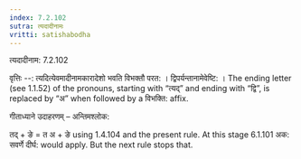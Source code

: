 ```yaml
---
index: 7.2.102
sutra: त्यदादीनामः
vritti: satishabodha
---
```



 त्यदादीनाम: 7.2.102 


वृत्तिः --: त्यदित्येवमादीनामकारादेशो भवति विभक्तौ परत: । द्विपर्यन्तानामेवेष्टि: । The ending letter (see 1.1.52) of the pronouns, starting with “त्यद्” and ending with “द्वि”, is replaced by “अ” when followed by a विभक्ति: affix. 


गीताध्याने उदाहरणम् – अन्तिमश्लोक: 


तद् + ङे = त अ + ङे using 1.4.104 and the present rule. At this stage 6.1.101 अक: सवर्णे दीर्घ: would apply. But the next rule stops that. 


